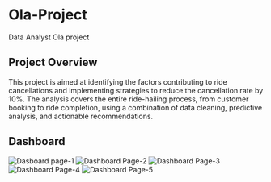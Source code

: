 # Ola-Project
Data Analyst Ola project

## Project Overview
This project is aimed at identifying the factors contributing to ride cancellations and implementing strategies to reduce the cancellation rate by 10%. The analysis covers the entire ride-hailing process, from customer booking to ride completion, using a combination of data cleaning, predictive analysis, and actionable recommendations.
## Dashboard
![Dasboard page-1](https://github.com/user-attachments/assets/26876d1e-5eb2-49f6-9358-87685df2a16f)
![Dashboard Page-2](https://github.com/user-attachments/assets/8bb5b1ba-efcf-4a94-a790-e443006b510a)
![Dashboard Page-3](https://github.com/user-attachments/assets/16981752-3fba-43fd-ae58-fe000fb12b06)
![Dashboard Page-4](https://github.com/user-attachments/assets/a29ed12d-d35f-41ae-b0a2-6fcd5f74544b)
![Dashboard Page-5](https://github.com/user-attachments/assets/0c1efbeb-2f39-4146-997f-608f56e0a23d)
